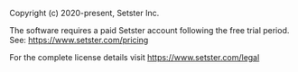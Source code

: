 Copyright (c) 2020-present, Setster Inc.

The software requires a paid Setster account following the free trial period. See: https://www.setster.com/pricing

For the complete license details visit https://www.setster.com/legal
